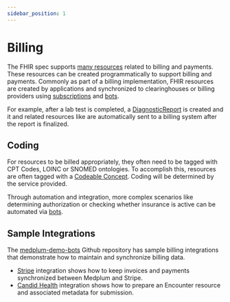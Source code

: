 ```yaml
---
sidebar_position: 1
---
```


# Billing

The FHIR spec supports [many resources](/products/billing#fhir-resources) related to billing and payments. These resources can be created programmatically to support billing and payments. Commonly as part of a billing implementation, FHIR resources are created by applications and synchronized to clearinghouses or billing providers using [subscriptions](/docs/subscriptions) and [bots](/docs/bots/).

For example, after a lab test is completed, a [DiagnosticReport](/docs/api/fhir/resources/diagnosticreport.mdx) is created and it and related resources like are automatically sent to a billing system after the report is finalized.

## Coding

For resources to be billed appropriately, they often need to be tagged with CPT Codes, LOINC or SNOMED ontologies. To accomplish this, resources are often tagged with a [Codeable Concept](/docs/fhir-basics#codeable-concepts-standarding-data). Coding will be determined by the service provided.

Through automation and integration, more complex scenarios like determining authorization or checking whether insurance is active can be automated via [bots](/docs/bots/insurance-eligibility-check.md).

## Sample Integrations

The [medplum-demo-bots](https://github.com/medplum/medplum-demo-bots) Github repository has sample billing integrations that demonstrate how to maintain and synchronize billing data.

- [Stripe](https://github.com/medplum/medplum-demo-bots/tree/main/src/examples/stripe-bots) integration shows how to keep invoices and payments synchronized between Medplum and Stripe.
- [Candid Health](https://github.com/medplum/medplum-demo-bots/tree/main/src/examples/candid-health) integration shows how to prepare an Encounter resource and associated metadata for submission.
